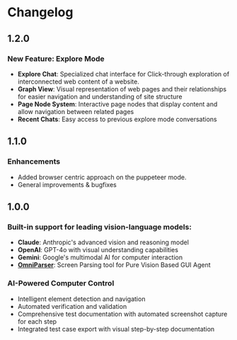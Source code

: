 # Changelog

## 1.2.0

### New Feature: Explore Mode

- **Explore Chat**: Specialized chat interface for Click-through exploration of interconnected web content of a website.
- **Graph View**: Visual representation of web pages and their relationships for easier navigation and understanding of site structure
- **Page Node System**: Interactive page nodes that display content and allow navigation between related pages
- **Recent Chats**: Easy access to previous explore mode conversations

## 1.1.0

### Enhancements

- Added browser centric approach on the puppeteer mode.
- General improvements & bugfixes

## 1.0.0

### Built-in support for leading vision-language models:

- **Claude**: Anthropic's advanced vision and reasoning model
- **OpenAI**: GPT-4o with visual understanding capabilities
- **Gemini**: Google's multimodal AI for computer interaction
- **[OmniParser](https://github.com/microsoft/OmniParser)**: Screen Parsing tool for Pure Vision Based GUI Agent

### AI-Powered Computer Control

- Intelligent element detection and navigation
- Automated verification and validation
- Comprehensive test documentation with automated screenshot capture for each step
- Integrated test case export with visual step-by-step documentation
